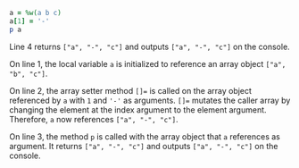 ```ruby
a = %w(a b c)
a[1] = '-'
p a
```
Line 4 returns `["a", "-", "c"]` and outputs `["a", "-", "c"]` on the console.

On line 1, the local variable `a` is initialized to reference an array object `["a", "b", "c"]`.

On line 2, the array setter method `[]=` is called on the array object referenced by `a` with `1` and `'-'` as arguments. `[]=` mutates the caller array by changing the element at the index argument to the element argument. Therefore, `a` now references `["a", "-", "c"]`.

On line 3, the method `p` is called with the array object that `a` references as argument. It returns `["a", "-", "c"]` and outputs `["a", "-", "c"]` on the console.